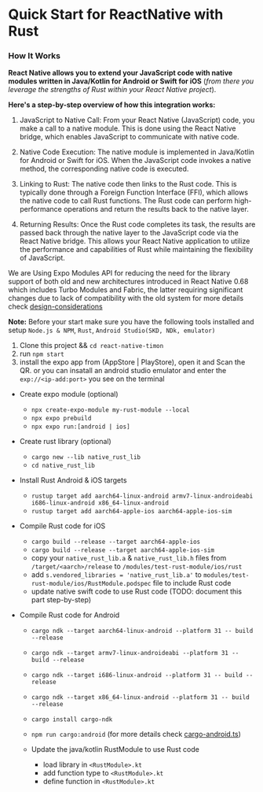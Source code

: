 # Quick Start for ReactNative with Rust

### How It Works
**React Native allows you to extend your JavaScript code with native modules written in Java/Kotlin for Android or Swift for iOS** (*from there you leverage the strengths of Rust within your React Native project*).

**Here's a step-by-step overview of how this integration works:**

1. JavaScript to Native Call: From your React Native (JavaScript) code, you make a call to a native module. This is done using the React Native bridge, which enables JavaScript to communicate with native code.

2. Native Code Execution: The native module is implemented in Java/Kotlin for Android or Swift for iOS. When the JavaScript code invokes a native method, the corresponding native code is executed.

3. Linking to Rust: The native code then links to the Rust code. This is typically done through a Foreign Function Interface (FFI), which allows the native code to call Rust functions. The Rust code can perform high-performance operations and return the results back to the native layer.

4. Returning Results: Once the Rust code completes its task, the results are passed back through the native layer to the JavaScript code via the React Native bridge. This allows your React Native application to utilize the performance and capabilities of Rust while maintaining the flexibility of JavaScript.

We are Using Expo Modules API for reducing the need for the library support of both old and new architectures introduced in React Native 0.68 which includes Turbo Modules and Fabric, the latter requiring significant changes due to lack of compatibility with the old system for more details check [design-considerations](https://docs.expo.dev/modules/overview/#design-considerations)

**Note:** Before your start make sure you have the following tools installed and setup `Node.js & NPM`, `Rust`, `Android Studio(SKD, NDk, emulator)`

1. Clone this project && `cd react-native-timon`
2. run `npm start`
3. install the expo app from (AppStore | PlayStore), open it and Scan the QR. or you can insatall an android studio emulator and enter the `exp://<ip-add:port>` you see on the terminal

- Create expo module (optional)
    - `npx create-expo-module my-rust-module --local`
    - `npx expo prebuild`
    - `npx expo run:[android | ios]`

- Create rust library (optional)
    - `cargo new --lib native_rust_lib`
    - `cd native_rust_lib`

- Install Rust Android & iOS targets
    - `rustup target add aarch64-linux-android armv7-linux-androideabi i686-linux-android x86_64-linux-android`
    - `rustup target add aarch64-apple-ios aarch64-apple-ios-sim`

- Compile Rust code for iOS
    - `cargo build --release --target aarch64-apple-ios`
    - `cargo build --release --target aarch64-apple-ios-sim`
    - copy your `native_rust_lib.a` & `native_rust_lib.h` files from `/target/<aarch>/release` to `/modules/test-rust-module/ios/rust`
    - add `s.vendored_libraries = 'native_rust_lib.a'` to `modules/test-rust-module/ios/RustModule.podspec` file to include Rust code
    - update native swift code to use Rust code (TODO: document this part step-by-step)

- Compile Rust code for Android
    - `cargo ndk --target aarch64-linux-android --platform 31 -- build --release`
    - `cargo ndk --target armv7-linux-androideabi --platform 31 -- build --release`
    - `cargo ndk --target i686-linux-android --platform 31 -- build --release`
    - `cargo ndk --target x86_64-linux-android --platform 31 -- build --release`
    - `cargo install cargo-ndk`
    - `npm run cargo:android` (for more details check [cargo-android.ts](scripts/cargo-android.ts))

    - Update the java/kotlin RustModule to use Rust code
        - load library in `<RustModule>.kt`
        - add function type to `<RustModule>.kt`
        - define function in `<RustModule>.kt`
